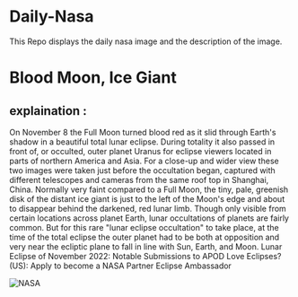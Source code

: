 # Daily-Nasa

This Repo displays the daily nasa image and the description of the image.

<!--NASA-->
# Blood Moon, Ice Giant
## explaination :

On November 8 the Full Moon turned blood red as it slid through Earth's shadow in a beautiful total lunar eclipse. During totality it also passed in front of, or occulted, outer planet Uranus for eclipse viewers located in parts of northern America and Asia. For a close-up and wider view these two images were taken just before the occultation began, captured with different telescopes and cameras from the same roof top in Shanghai, China. Normally very faint compared to a Full Moon, the tiny, pale, greenish disk of the distant ice giant is just to the left of the Moon's edge and about to disappear behind the darkened, red lunar limb. Though only visible from certain locations across planet Earth, lunar occultations of planets are fairly common. But for this rare "lunar eclipse occultation" to take place, at the time of the total eclipse the outer planet had to be both at opposition and very near the ecliptic plane to fall in line with Sun, Earth, and Moon.   Lunar Eclipse of November 2022: Notable Submissions to APOD  Love Eclipses? (US): Apply to become a NASA Partner Eclipse Ambassador

![NASA](https://apod.nasa.gov/apod/image/2211/LunarEclipseRyanHan1024.jpg)
<!--/NASA-->